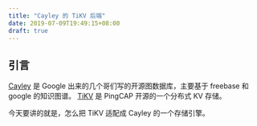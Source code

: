 ```yaml
---
title: "Cayley 的 TiKV 后端"
date: 2019-07-09T19:49:15+08:00
draft: true
---
```


## 引言 ##

[Cayley](https://github.com/cayleygraph/cayley) 是 Google 出来的几个哥们写的开源图数据库，主要基于 freebase 和 google 的知识图谱。
[TiKV](https://github.com/tikv/tikv) 是 PingCAP 开源的一个分布式 KV 存储。

今天要讲的就是，怎么把 TiKV 适配成 Cayley 的一个存储引擎。

